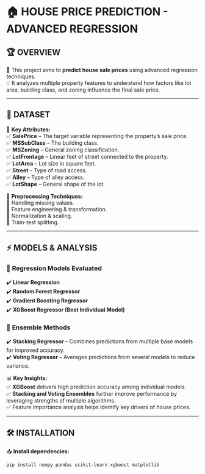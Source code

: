 # 🏠 HOUSE PRICE PREDICTION - ADVANCED REGRESSION

## 🏆 OVERVIEW  
🚀 This project aims to **predict house sale prices** using advanced regression techniques.  
💡 It analyzes multiple property features to understand how factors like lot area, building class, and zoning influence the final sale price.

---

## 📂 DATASET  
📸 **Key Attributes:**  
✅ **SalePrice** – The target variable representing the property’s sale price.  
✅ **MSSubClass** – The building class.  
✅ **MSZoning** – General zoning classification.  
✅ **LotFrontage** – Linear feet of street connected to the property.  
✅ **LotArea** – Lot size in square feet.  
✅ **Street** – Type of road access.  
✅ **Alley** – Type of alley access.  
✅ **LotShape** – General shape of the lot.  

📌 **Preprocessing Techniques:**  
🔹 Handling missing values.  
🔹 Feature engineering & transformation.  
🔹 Normalization & scaling.  
🔹 Train-test splitting.

---

## ⚡ MODELS & ANALYSIS

### 🔵 **Regression Models Evaluated**  
✔️ **Linear Regression**  
✔️ **Random Forest Regressor**  
✔️ **Gradient Boosting Regressor**  
✔️ **XGBoost Regressor (Best Individual Model)**  

### 🔴 **Ensemble Methods**  
✔️ **Stacking Regressor** – Combines predictions from multiple base models for improved accuracy.  
✔️ **Voting Regressor** – Averages predictions from several models to reduce variance.

📊 **Key Insights:**  
✅ **XGBoost** delivers high prediction accuracy among individual models.  
✅ **Stacking and Voting Ensembles** further improve performance by leveraging strengths of multiple algorithms.  
✅ Feature importance analysis helps identify key drivers of house prices.

---

## 🛠 INSTALLATION  
📥 **Install dependencies:**  
```bash
pip install numpy pandas scikit-learn xgboost matplotlib
